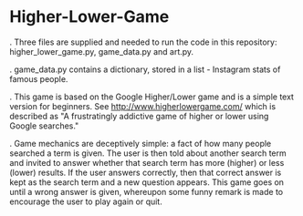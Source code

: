 # Higher-Lower-Game

. Three files are supplied and needed to run the code in this repository: higher_lower_game.py, game_data.py and art.py.

. game_data.py contains a dictionary, stored in a list - Instagram stats of famous people.

. This game is based on the Google Higher/Lower game and is a simple text version for beginners. See http://www.higherlowergame.com/ which is described as "A frustratingly addictive game of
  higher or lower using Google searches."

. Game mechanics are deceptively simple: a fact of how many people searched a term is given. The user is then told about another search term and invited to answer whether that search term
   has more (higher) or less (lower) results. If the user answers correctly, then that correct answer is kept as the search term and a new question appears. This game goes on until a wrong 
   answer is given, whereupon some funny remark is made to encourage the user to play again or quit.
